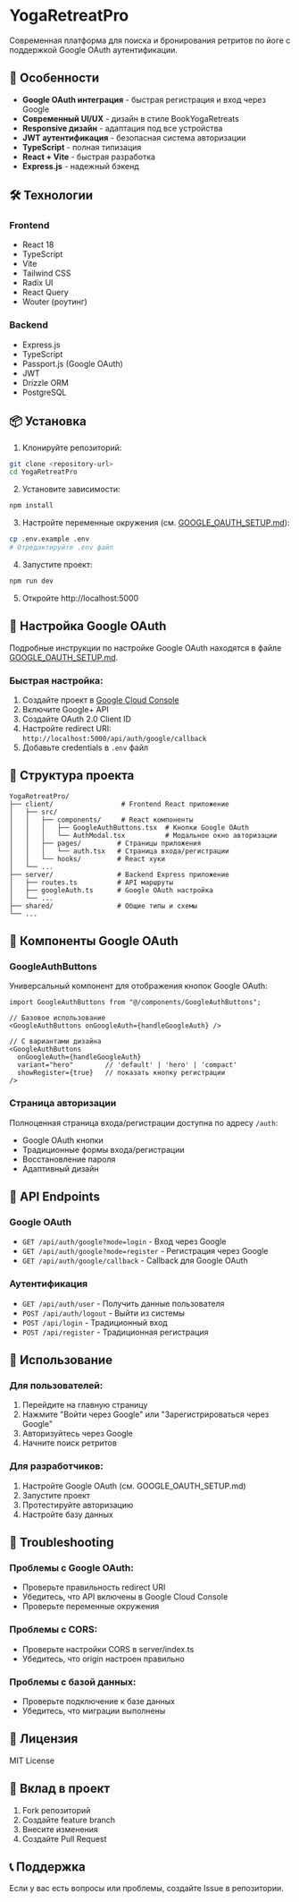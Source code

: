 # YogaRetreatPro

Современная платформа для поиска и бронирования ретритов по йоге с поддержкой Google OAuth аутентификации.

## 🚀 Особенности

- **Google OAuth интеграция** - быстрая регистрация и вход через Google
- **Современный UI/UX** - дизайн в стиле BookYogaRetreats
- **Responsive дизайн** - адаптация под все устройства
- **JWT аутентификация** - безопасная система авторизации
- **TypeScript** - полная типизация
- **React + Vite** - быстрая разработка
- **Express.js** - надежный бэкенд

## 🛠 Технологии

### Frontend

- React 18
- TypeScript
- Vite
- Tailwind CSS
- Radix UI
- React Query
- Wouter (роутинг)

### Backend

- Express.js
- TypeScript
- Passport.js (Google OAuth)
- JWT
- Drizzle ORM
- PostgreSQL

## 📦 Установка

1. Клонируйте репозиторий:

```bash
git clone <repository-url>
cd YogaRetreatPro
```

2. Установите зависимости:

```bash
npm install
```

3. Настройте переменные окружения (см. [GOOGLE_OAUTH_SETUP.md](./GOOGLE_OAUTH_SETUP.md)):

```bash
cp .env.example .env
# Отредактируйте .env файл
```

4. Запустите проект:

```bash
npm run dev
```

5. Откройте http://localhost:5000

## 🔐 Настройка Google OAuth

Подробные инструкции по настройке Google OAuth находятся в файле [GOOGLE_OAUTH_SETUP.md](./GOOGLE_OAUTH_SETUP.md).

### Быстрая настройка:

1. Создайте проект в [Google Cloud Console](https://console.cloud.google.com/)
2. Включите Google+ API
3. Создайте OAuth 2.0 Client ID
4. Настройте redirect URI: `http://localhost:5000/api/auth/google/callback`
5. Добавьте credentials в `.env` файл

## 📁 Структура проекта

```
YogaRetreatPro/
├── client/                 # Frontend React приложение
│   ├── src/
│   │   ├── components/     # React компоненты
│   │   │   ├── GoogleAuthButtons.tsx  # Кнопки Google OAuth
│   │   │   └── AuthModal.tsx          # Модальное окно авторизации
│   │   ├── pages/         # Страницы приложения
│   │   │   └── auth.tsx   # Страница входа/регистрации
│   │   └── hooks/         # React хуки
│   └── ...
├── server/                # Backend Express приложение
│   ├── routes.ts          # API маршруты
│   ├── googleAuth.ts      # Google OAuth настройка
│   └── ...
├── shared/                # Общие типы и схемы
└── ...
```

## 🎨 Компоненты Google OAuth

### GoogleAuthButtons

Универсальный компонент для отображения кнопок Google OAuth:

```tsx
import GoogleAuthButtons from "@/components/GoogleAuthButtons";

// Базовое использование
<GoogleAuthButtons onGoogleAuth={handleGoogleAuth} />

// С вариантами дизайна
<GoogleAuthButtons
  onGoogleAuth={handleGoogleAuth}
  variant="hero"        // 'default' | 'hero' | 'compact'
  showRegister={true}   // показать кнопку регистрации
/>
```

### Страница авторизации

Полноценная страница входа/регистрации доступна по адресу `/auth`:

- Google OAuth кнопки
- Традиционные формы входа/регистрации
- Восстановление пароля
- Адаптивный дизайн

## 🔄 API Endpoints

### Google OAuth

- `GET /api/auth/google?mode=login` - Вход через Google
- `GET /api/auth/google?mode=register` - Регистрация через Google
- `GET /api/auth/google/callback` - Callback для Google OAuth

### Аутентификация

- `GET /api/auth/user` - Получить данные пользователя
- `POST /api/auth/logout` - Выйти из системы
- `POST /api/login` - Традиционный вход
- `POST /api/register` - Традиционная регистрация

## 🎯 Использование

### Для пользователей:

1. Перейдите на главную страницу
2. Нажмите "Войти через Google" или "Зарегистрироваться через Google"
3. Авторизуйтесь через Google
4. Начните поиск ретритов

### Для разработчиков:

1. Настройте Google OAuth (см. GOOGLE_OAUTH_SETUP.md)
2. Запустите проект
3. Протестируйте авторизацию
4. Настройте базу данных

## 🐛 Troubleshooting

### Проблемы с Google OAuth:

- Проверьте правильность redirect URI
- Убедитесь, что API включены в Google Cloud Console
- Проверьте переменные окружения

### Проблемы с CORS:

- Проверьте настройки CORS в server/index.ts
- Убедитесь, что origin настроен правильно

### Проблемы с базой данных:

- Проверьте подключение к базе данных
- Убедитесь, что миграции выполнены

## 📝 Лицензия

MIT License

## 🤝 Вклад в проект

1. Fork репозиторий
2. Создайте feature branch
3. Внесите изменения
4. Создайте Pull Request

## 📞 Поддержка

Если у вас есть вопросы или проблемы, создайте Issue в репозитории.
